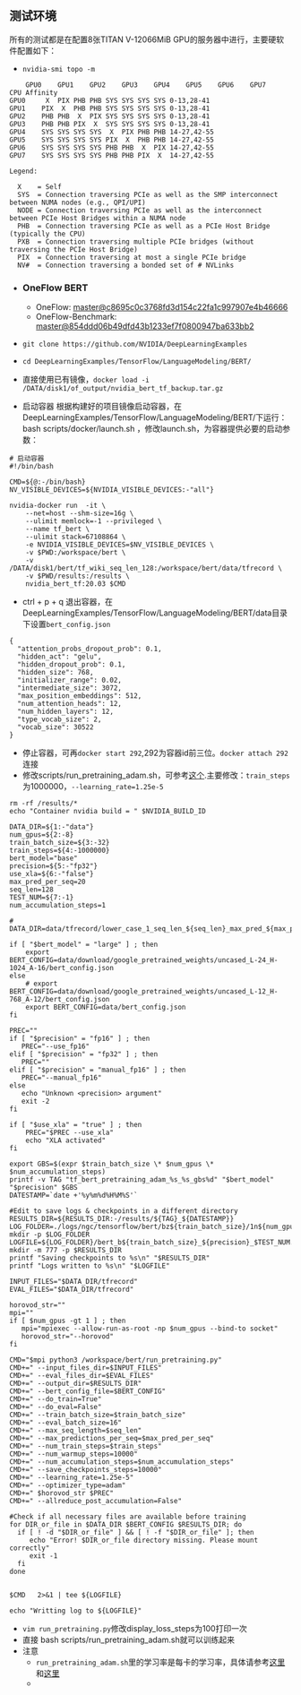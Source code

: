 ## 测试环境
所有的测试都是在配置8张TITAN V-12066MiB GPU的服务器中进行，主要硬软件配置如下：
- `nvidia-smi topo -m`  
```
	GPU0	GPU1	GPU2	GPU3	GPU4	GPU5	GPU6	GPU7	CPU Affinity
GPU0	 X 	PIX	PHB	PHB	SYS	SYS	SYS	SYS	0-13,28-41
GPU1	PIX	 X 	PHB	PHB	SYS	SYS	SYS	SYS	0-13,28-41
GPU2	PHB	PHB	 X 	PIX	SYS	SYS	SYS	SYS	0-13,28-41
GPU3	PHB	PHB	PIX	 X 	SYS	SYS	SYS	SYS	0-13,28-41
GPU4	SYS	SYS	SYS	SYS	 X 	PIX	PHB	PHB	14-27,42-55
GPU5	SYS	SYS	SYS	SYS	PIX	 X 	PHB	PHB	14-27,42-55
GPU6	SYS	SYS	SYS	SYS	PHB	PHB	 X 	PIX	14-27,42-55
GPU7	SYS	SYS	SYS	SYS	PHB	PHB	PIX	 X 	14-27,42-55

Legend:

  X    = Self
  SYS  = Connection traversing PCIe as well as the SMP interconnect between NUMA nodes (e.g., QPI/UPI)
  NODE = Connection traversing PCIe as well as the interconnect between PCIe Host Bridges within a NUMA node
  PHB  = Connection traversing PCIe as well as a PCIe Host Bridge (typically the CPU)
  PXB  = Connection traversing multiple PCIe bridges (without traversing the PCIe Host Bridge)
  PIX  = Connection traversing at most a single PCIe bridge
  NV#  = Connection traversing a bonded set of # NVLinks
```
- ### OneFlow BERT
  - OneFlow: [master@c8695c0c3768fd3d154c22fa1c997907e4b46666](https://github.com/Oneflow-Inc/oneflow)
  - OneFlow-Benchmark: [master@854ddd06b49dfd43b1233ef7f0800947ba633bb2](https://github.com/Oneflow-Inc/OneFlow-Benchmark)

- `git clone https://github.com/NVIDIA/DeepLearningExamples`
- `cd DeepLearningExamples/TensorFlow/LanguageModeling/BERT/`
- 直接使用已有镜像，`docker load -i /DATA/disk1/of_output/nvidia_bert_tf_backup.tar.gz`
- 启动容器 根据构建好的项目镜像启动容器，在DeepLearningExamples/TensorFlow/LanguageModeling/BERT/下运行：bash scripts/docker/launch.sh ，修改launch.sh，为容器提供必要的启动参数：
```
# 启动容器
#!/bin/bash

CMD=${@:-/bin/bash}
NV_VISIBLE_DEVICES=${NVIDIA_VISIBLE_DEVICES:-"all"}

nvidia-docker run  -it \
    --net=host --shm-size=16g \
    --ulimit memlock=-1 --privileged \
    --name tf_bert \
    --ulimit stack=67108864 \
    -e NVIDIA_VISIBLE_DEVICES=$NV_VISIBLE_DEVICES \
    -v $PWD:/workspace/bert \
    -v /DATA/disk1/bert/tf_wiki_seq_len_128:/workspace/bert/data/tfrecord \
    -v $PWD/results:/results \
    nvidia_bert_tf:20.03 $CMD
```
- ctrl + p + q 退出容器，在DeepLearningExamples/TensorFlow/LanguageModeling/BERT/data目录下设置`bert_config.json`
```
{
  "attention_probs_dropout_prob": 0.1,
  "hidden_act": "gelu",
  "hidden_dropout_prob": 0.1,
  "hidden_size": 768,
  "initializer_range": 0.02,
  "intermediate_size": 3072,
  "max_position_embeddings": 512,
  "num_attention_heads": 12,
  "num_hidden_layers": 12,
  "type_vocab_size": 2,
  "vocab_size": 30522
}
```
- 停止容器，可再`docker start 292`,292为容器id前三位。`docker attach 292`连接
- 修改scripts/run_pretraining_adam.sh，可参考[这个](https://github.com/Oneflow-Inc/DLPerf/blob/master/NVIDIADeepLearningExamples/TensorFlow/LanguageModeling/BERT/scripts/run_pretraining_adam.sh).主要修改：`train_steps`为1000000，`--learning_rate=1.25e-5`
```
rm -rf /results/*
echo "Container nvidia build = " $NVIDIA_BUILD_ID

DATA_DIR=${1:-"data"}
num_gpus=${2:-8}
train_batch_size=${3:-32}
train_steps=${4:-1000000}
bert_model="base"
precision=${5:-"fp32"}
use_xla=${6:-"false"}
max_pred_per_seq=20
seq_len=128
TEST_NUM=${7:-1}
num_accumulation_steps=1

# DATA_DIR=data/tfrecord/lower_case_1_seq_len_${seq_len}_max_pred_${max_pred_per_seq}_masked_lm_prob_0.15_random_seed_12345_dupe_factor_5_shard_1472_test_split_10/books_wiki_en_corpus

if [ "$bert_model" = "large" ] ; then
    export BERT_CONFIG=data/download/google_pretrained_weights/uncased_L-24_H-1024_A-16/bert_config.json
else
    # export BERT_CONFIG=data/download/google_pretrained_weights/uncased_L-12_H-768_A-12/bert_config.json
    export BERT_CONFIG=data/bert_config.json
fi

PREC=""
if [ "$precision" = "fp16" ] ; then
   PREC="--use_fp16"
elif [ "$precision" = "fp32" ] ; then
   PREC=""
elif [ "$precision" = "manual_fp16" ] ; then
   PREC="--manual_fp16"
else
   echo "Unknown <precision> argument"
   exit -2
fi

if [ "$use_xla" = "true" ] ; then
    PREC="$PREC --use_xla"
    echo "XLA activated"
fi

export GBS=$(expr $train_batch_size \* $num_gpus \* $num_accumulation_steps)
printf -v TAG "tf_bert_pretraining_adam_%s_%s_gbs%d" "$bert_model" "$precision" $GBS
DATESTAMP=`date +'%y%m%d%H%M%S'`

#Edit to save logs & checkpoints in a different directory
RESULTS_DIR=${RESULTS_DIR:-/results/${TAG}_${DATESTAMP}}
LOG_FOLDER=./logs/ngc/tensorflow/bert/bz${train_batch_size}/1n${num_gpus}g
mkdir -p $LOG_FOLDER
LOGFILE=${LOG_FOLDER}/bert_b${train_batch_size}_${precision}_$TEST_NUM.log
mkdir -m 777 -p $RESULTS_DIR
printf "Saving checkpoints to %s\n" "$RESULTS_DIR"
printf "Logs written to %s\n" "$LOGFILE"

INPUT_FILES="$DATA_DIR/tfrecord"
EVAL_FILES="$DATA_DIR/tfrecord"

horovod_str=""
mpi=""
if [ $num_gpus -gt 1 ] ; then
   mpi="mpiexec --allow-run-as-root -np $num_gpus --bind-to socket"
   horovod_str="--horovod"
fi

CMD="$mpi python3 /workspace/bert/run_pretraining.py"
CMD+=" --input_files_dir=$INPUT_FILES"
CMD+=" --eval_files_dir=$EVAL_FILES"
CMD+=" --output_dir=$RESULTS_DIR"
CMD+=" --bert_config_file=$BERT_CONFIG"
CMD+=" --do_train=True"
CMD+=" --do_eval=False"
CMD+=" --train_batch_size=$train_batch_size"
CMD+=" --eval_batch_size=16"
CMD+=" --max_seq_length=$seq_len"
CMD+=" --max_predictions_per_seq=$max_pred_per_seq"
CMD+=" --num_train_steps=$train_steps"
CMD+=" --num_warmup_steps=10000"
CMD+=" --num_accumulation_steps=$num_accumulation_steps"
CMD+=" --save_checkpoints_steps=10000"
CMD+=" --learning_rate=1.25e-5"
CMD+=" --optimizer_type=adam"
CMD+=" $horovod_str $PREC"
CMD+=" --allreduce_post_accumulation=False"

#Check if all necessary files are available before training
for DIR_or_file in $DATA_DIR $BERT_CONFIG $RESULTS_DIR; do
  if [ ! -d "$DIR_or_file" ] && [ ! -f "$DIR_or_file" ]; then
     echo "Error! $DIR_or_file directory missing. Please mount correctly"
     exit -1
  fi
done


$CMD   2>&1 | tee ${LOGFILE}

echo "Writting log to ${LOGFILE}"
```
- `vim run_pretraining.py`修改display_loss_steps为100打印一次
- 直接 bash scripts/run_pretraining_adam.sh就可以训练起来
- 注意
  - `run_pretraining_adam.sh`里的学习率是每卡的学习率，具体请参考[这里](https://github.com/NVIDIA/DeepLearningExamples/blob/master/TensorFlow/LanguageModeling/BERT/run_pretraining.py#L604)和[这里](https://github.com/NVIDIA/DeepLearningExamples/blob/master/TensorFlow/LanguageModeling/BERT/scripts/run_pretraining_adam.sh#L77)
  - 
